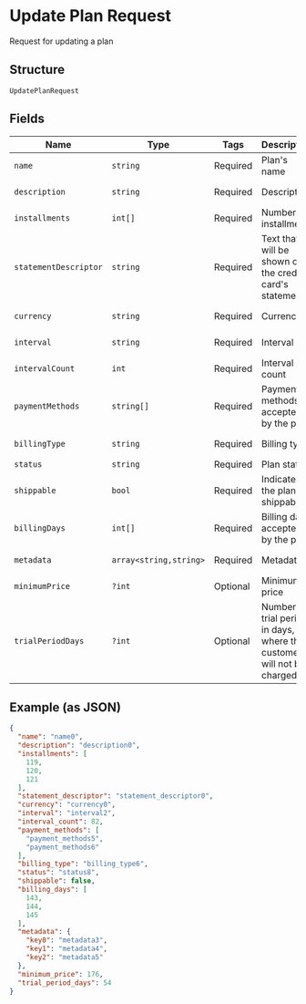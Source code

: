 
# Update Plan Request

Request for updating a plan

## Structure

`UpdatePlanRequest`

## Fields

| Name | Type | Tags | Description | Getter | Setter |
|  --- | --- | --- | --- | --- | --- |
| `name` | `string` | Required | Plan's name | getName(): string | setName(string name): void |
| `description` | `string` | Required | Description | getDescription(): string | setDescription(string description): void |
| `installments` | `int[]` | Required | Number os installments | getInstallments(): array | setInstallments(array installments): void |
| `statementDescriptor` | `string` | Required | Text that will be shown on the credit card's statement | getStatementDescriptor(): string | setStatementDescriptor(string statementDescriptor): void |
| `currency` | `string` | Required | Currency | getCurrency(): string | setCurrency(string currency): void |
| `interval` | `string` | Required | Interval | getInterval(): string | setInterval(string interval): void |
| `intervalCount` | `int` | Required | Interval count | getIntervalCount(): int | setIntervalCount(int intervalCount): void |
| `paymentMethods` | `string[]` | Required | Payment methods accepted by the plan | getPaymentMethods(): array | setPaymentMethods(array paymentMethods): void |
| `billingType` | `string` | Required | Billing type | getBillingType(): string | setBillingType(string billingType): void |
| `status` | `string` | Required | Plan status | getStatus(): string | setStatus(string status): void |
| `shippable` | `bool` | Required | Indicates if the plan is shippable | getShippable(): bool | setShippable(bool shippable): void |
| `billingDays` | `int[]` | Required | Billing days accepted by the plan | getBillingDays(): array | setBillingDays(array billingDays): void |
| `metadata` | `array<string,string>` | Required | Metadata | getMetadata(): array | setMetadata(array metadata): void |
| `minimumPrice` | `?int` | Optional | Minimum price | getMinimumPrice(): ?int | setMinimumPrice(?int minimumPrice): void |
| `trialPeriodDays` | `?int` | Optional | Number of trial period in days, where the customer will not be charged | getTrialPeriodDays(): ?int | setTrialPeriodDays(?int trialPeriodDays): void |

## Example (as JSON)

```json
{
  "name": "name0",
  "description": "description0",
  "installments": [
    119,
    120,
    121
  ],
  "statement_descriptor": "statement_descriptor0",
  "currency": "currency0",
  "interval": "interval2",
  "interval_count": 82,
  "payment_methods": [
    "payment_methods5",
    "payment_methods6"
  ],
  "billing_type": "billing_type6",
  "status": "status8",
  "shippable": false,
  "billing_days": [
    143,
    144,
    145
  ],
  "metadata": {
    "key0": "metadata3",
    "key1": "metadata4",
    "key2": "metadata5"
  },
  "minimum_price": 176,
  "trial_period_days": 54
}
```

